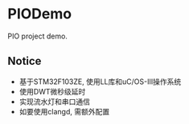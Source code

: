 # PIODemo
PIO project demo.

## Notice
- 基于STM32F103ZE, 使用LL库和uC/OS-III操作系统
- 使用DWT微秒级延时
- 实现流水灯和串口通信
- 如要使用clangd, 需额外配置
